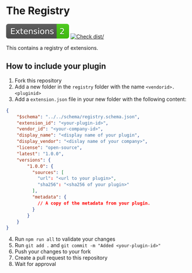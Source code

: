# The Registry

[![NrOfExtensions](./badges/extensions.svg)](./badges/extensions.svg)
[![Check dist/](https://github.com/Maddimax/registry/actions/workflows/validate.yml/badge.svg)](https://github.com/Maddimax/registry/actions/workflows/validate.yml)

This contains a registry of extensions.

## How to include your plugin

1. Fork this repository
2. Add a new folder in the `registry` folder with the name `<vendorid>.<pluginid>`
3. Add a `extension.json` file in your new folder with the following content:
```json
{
    "$schema": "../../schema/registry.schema.json",
    "extension_id": "<your-plugin-id>",
    "vendor_id": "<your-company-id>",
    "display_name": "<display name of your plugin",
    "display_vendor": "<dislay name of your company>",
    "license": "open-source",
    "latest": "1.0.0",
    "versions": {
        "1.0.0": {
          "sources": [
            "url": "<url to your plugin>",
            "sha256": "<sha256 of your plugin>"
          ],
          "metadata": {
            // A copy of the metadata from your plugin.
          }
        }
    }
}
```
4. Run `npm run all` to validate your changes
5. Run `git add .` and `git commit -m "Added <your-plugin-id>"`
6. Push your changes to your fork
7. Create a pull request to this repository
8. Wait for approval
